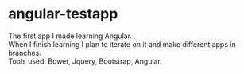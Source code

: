 # angular-testapp
The first app I made learning Angular.</br>
When I finish learning I plan to iterate on it and make different apps in branches.</br>
Tools used: Bower, Jquery, Bootstrap, Angular.</br>
